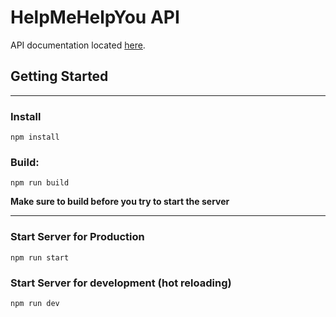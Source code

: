 # HelpMeHelpYou API

API documentation located [here](https://menghaoyu2002.github.io/helpmehelpyou-docs/#/).

## Getting Started

---

### Install

`npm install`

### Build:

`npm run build`

**Make sure to build before you try to start the server**

---

### Start Server for Production

`npm run start`

### Start Server for development (hot reloading)

`npm run dev`
